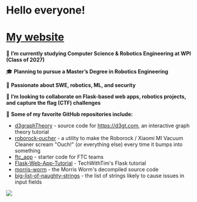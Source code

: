 # Hello everyone!

# [My website](https://mshestopalov.pythonanywhere.com)

🔭 **I’m currently studying Computer Science & Robotics Engineering at WPI (Class of 2027)**

🎓 **Planning to pursue a Master’s Degree in Robotics Engineering**

🌱 **Passionate about SWE, robotics, ML, and security**

👯 **I’m looking to collaborate on Flask-based web apps, robotics projects, and capture the flag (CTF) challenges**

🥮 **Some of my favorite GitHub repositories include:**
  - [d3graphTheory](https://github.com/mrpandey/d3graphTheory) - source code for https://d3gt.com, an interactive graph theory tutorial
  - [roborock-oucher](https://github.com/porech/roborock-oucher) - a utility to make the Roborock / Xiaomi MI Vacuum Cleaner scream "Ouch!" (or everything else) every time it bumps into something
  - [ftc_app](https://github.com/ftctechnh/ftc_app) - starter code for FTC teams
  - [Flask-Web-App-Tutorial](https://github.com/techwithtim/Flask-Web-App-Tutorial) - TechWithTim's Flask tutorial
  - [morris-worm](https://github.com/arialdomartini/morris-worm) - the Morris Worm's decompiled source code
  - [big-list-of-naughty-strings](https://github.com/minimaxir/big-list-of-naughty-strings/tree/master) - the list of strings likely to cause issues in input fields

<img align="center" src="https://github-readme-stats.vercel.app/api/top-langs/?username=G-Chist&no-bg=true"/>
